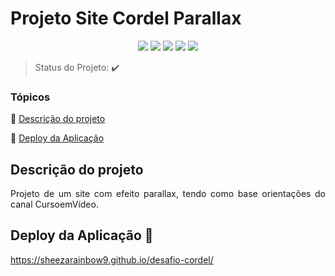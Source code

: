 <h1>Projeto Site Cordel Parallax</h1> 

<p align="center">
   <img src="http://img.shields.io/static/v1?label=License&message=MIT&color=green&style=for-the-badge"/>
   <img src="http://img.shields.io/static/v1?label=STATUS&message=CONCLUIDO&color=GREEN&style=for-the-badge"/>
   <img src="https://img.shields.io/badge/GitHub%20Pages-222222?style=for-the-badge&logo=GitHub%20Pages&logoColor=white"/>
   <img src="https://img.shields.io/badge/HTML5-E34F26?style=for-the-badge&logo=html5&logoColor=white"/>
   <img src="https://img.shields.io/badge/CSS3-1572B6?style=for-the-badge&logo=css3&logoColor=white"/>
</p>

> Status do Projeto: :heavy_check_mark:

### Tópicos 

:small_blue_diamond: [Descrição do projeto](#descrição-do-projeto)

:small_blue_diamond: [Deploy da Aplicação](#deploy-da-aplicação-dash)

## Descrição do projeto 

<p align="justify">
  Projeto de um site com efeito parallax, tendo como base orientações do canal CursoemVídeo.
</p>


## Deploy da Aplicação :dash:

https://sheezarainbow9.github.io/desafio-cordel/


